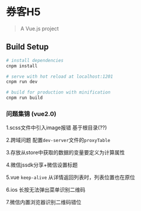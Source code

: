 # 券客H5

> A Vue.js project

## Build Setup

``` bash
# install dependencies
cnpm install

# serve with hot reload at localhost:1201
cnpm run dev

# build for production with minification
cnpm run build
```

### 问题集锦 (vue2.0)

1.scss文件中引入image报错
基于根目录(??)

2.跨域问题
配置`dev-server`文件的`proxyTable`

3.存放从store中获取的数据的变量要定义为计算属性

4.微信jssdk分享+微信设置标题  

5.vue `keep-alive` 从详情返回列表时，列表位置也在原位  

6.ios 长按无法弹出菜单识别二维码  

7.微信内置浏览器识别二维码错位    
